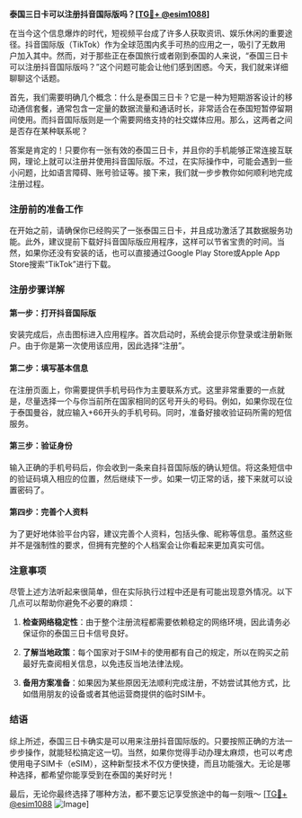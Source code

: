 **泰国三日卡可以注册抖音国际版吗？[[TG💪+ @esim1088](https://t.me/s/esim1088)]**

在当今这个信息爆炸的时代，短视频平台成了许多人获取资讯、娱乐休闲的重要途径。抖音国际版（TikTok）作为全球范围内炙手可热的应用之一，吸引了无数用户加入其中。然而，对于那些正在泰国旅行或者刚到泰国的人来说，“泰国三日卡可以注册抖音国际版吗？”这个问题可能会让他们感到困惑。今天，我们就来详细聊聊这个话题。

首先，我们需要明确几个概念：什么是泰国三日卡？它是一种为短期游客设计的移动通信套餐，通常包含一定量的数据流量和通话时长，非常适合在泰国短暂停留期间使用。而抖音国际版则是一个需要网络支持的社交媒体应用。那么，这两者之间是否存在某种联系呢？

答案是肯定的！只要你有一张有效的泰国三日卡，并且你的手机能够正常连接互联网，理论上就可以注册并使用抖音国际版。不过，在实际操作中，可能会遇到一些小问题，比如语言障碍、账号验证等。接下来，我们就一步步教你如何顺利地完成注册过程。

### 注册前的准备工作

在开始之前，请确保你已经购买了一张泰国三日卡，并且成功激活了其数据服务功能。此外，建议提前下载好抖音国际版应用程序，这样可以节省宝贵的时间。当然，如果你还没有安装的话，也可以直接通过Google Play Store或Apple App Store搜索“TikTok”进行下载。

### 注册步骤详解

#### 第一步：打开抖音国际版
安装完成后，点击图标进入应用程序。首次启动时，系统会提示你登录或注册新账户。由于你是第一次使用该应用，因此选择“注册”。

#### 第二步：填写基本信息
在注册页面上，你需要提供手机号码作为主要联系方式。这里非常重要的一点就是，尽量选择一个与你当前所在国家相同的区号开头的号码。例如，如果你现在位于泰国曼谷，就应输入+66开头的手机号码。同时，准备好接收验证码所需的短信服务。

#### 第三步：验证身份
输入正确的手机号码后，你会收到一条来自抖音国际版的确认短信。将这条短信中的验证码填入相应的位置，然后继续下一步。如果一切正常的话，接下来就可以设置密码了。

#### 第四步：完善个人资料
为了更好地体验平台内容，建议完善个人资料，包括头像、昵称等信息。虽然这些并不是强制性的要求，但拥有完整的个人档案会让你看起来更加真实可信。

### 注意事项

尽管上述方法听起来很简单，但在实际执行过程中还是有可能出现意外情况。以下几点可以帮助你避免不必要的麻烦：

1. **检查网络稳定性**：由于整个注册流程都需要依赖稳定的网络环境，因此请务必保证你的泰国三日卡信号良好。
   
2. **了解当地政策**：每个国家对于SIM卡的使用都有自己的规定，所以在购买之前最好先查阅相关信息，以免违反当地法律法规。

3. **备用方案准备**：如果因为某些原因无法顺利完成注册，不妨尝试其他方式，比如借用朋友的设备或者其他运营商提供的临时SIM卡。

### 结语

综上所述，泰国三日卡确实是可以用来注册抖音国际版的。只要按照正确的方法一步步操作，就能轻松搞定这一切。当然，如果你觉得手动办理太麻烦，也可以考虑使用电子SIM卡（eSIM），这种新型技术不仅方便快捷，而且功能强大。无论是哪种选择，都希望你能享受到在泰国的美好时光！

最后，无论你最终选择了哪种方法，都不要忘记享受旅途中的每一刻哦～ [[TG💪+ @esim1088](https://t.me/s/esim1088) ![Image](https://i.postimg.cc/4NQfJmqS/Snipaste-2025-05-13-00-14-12.png)]